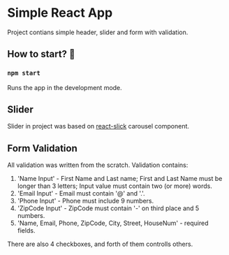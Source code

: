 # Simple React App

Project contians simple header, slider and form with validation. 

## How to start? 🚀

### `npm start`

Runs the app in the development mode.<br />

## Slider

Slider in project was based on [react-slick](https://github.com/akiran/react-slick) carousel component.

## Form Validation 

All validation was written from the scratch. Validation contains:
1. 'Name Input' - First Name and Last name; First and Last Name must be longer than 3 letters; Input value must contain two (or more) words.
2. 'Email Input' - Email must contain '@' and '.'.
3. 'Phone Input' - Phone must include 9 numbers.
4. 'ZipCode Input' - ZipCode must contain '-' on third place and 5 numbers.
5. 'Name, Email, Phone, ZipCode, City, Street, HouseNum' - required fields.

There are also 4 checkboxes, and forth of them controlls others.
